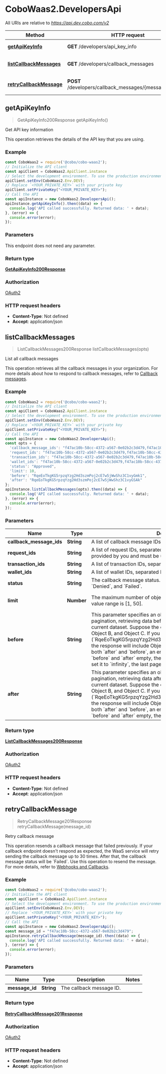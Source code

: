 # CoboWaas2.DevelopersApi

All URIs are relative to *https://api.dev.cobo.com/v2*

Method | HTTP request | Description
------------- | ------------- | -------------
[**getApiKeyInfo**](DevelopersApi.md#getApiKeyInfo) | **GET** /developers/api_key_info | Get API key information
[**listCallbackMessages**](DevelopersApi.md#listCallbackMessages) | **GET** /developers/callback_messages | List all callback messages
[**retryCallbackMessage**](DevelopersApi.md#retryCallbackMessage) | **POST** /developers/callback_messages/{message_id}/retry | Retry callback message



## getApiKeyInfo

> GetApiKeyInfo200Response getApiKeyInfo()

Get API key information

This operation retrieves the details of the API key that you are using.

### Example

```javascript
const CoboWaas2 = require('@cobo/cobo-waas2');
// Initialize the API client
const apiClient = CoboWaas2.ApiClient.instance
// Select the development environment. To use the production environment, replace `Env.DEV` with `Env.PROD`
apiClient.setEnv(CoboWaas2.Env.DEV);
// Replace `<YOUR_PRIVATE_KEY>` with your private key
apiClient.setPrivateKey("<YOUR_PRIVATE_KEY>");
// Call the API
const apiInstance = new CoboWaas2.DevelopersApi();
apiInstance.getApiKeyInfo().then((data) => {
  console.log('API called successfully. Returned data: ' + data);
}, (error) => {
  console.error(error);
});

```

### Parameters

This endpoint does not need any parameter.

### Return type

[**GetApiKeyInfo200Response**](GetApiKeyInfo200Response.md)

### Authorization

[OAuth2](../README.md#OAuth2)

### HTTP request headers

- **Content-Type**: Not defined
- **Accept**: application/json


## listCallbackMessages

> ListCallbackMessages200Response listCallbackMessages(opts)

List all callback messages

This operation retrieves all the callback messages in your organization.  For more details about how to respond to callback messages, refer to [Callback messages](https://www.cobo.com/developers/v2/guides/webhooks-callbacks/set-up-endpoint#callback-messages). 

### Example

```javascript
const CoboWaas2 = require('@cobo/cobo-waas2');
// Initialize the API client
const apiClient = CoboWaas2.ApiClient.instance
// Select the development environment. To use the production environment, replace `Env.DEV` with `Env.PROD`
apiClient.setEnv(CoboWaas2.Env.DEV);
// Replace `<YOUR_PRIVATE_KEY>` with your private key
apiClient.setPrivateKey("<YOUR_PRIVATE_KEY>");
// Call the API
const apiInstance = new CoboWaas2.DevelopersApi();
const opts = {
  'callback_message_ids': "f47ac10b-58cc-4372-a567-0e02b2c3d479,f47ac10b-58cc-4372-a567-0e02b2c3d479",
  'request_ids': "f47ac10b-58cc-4372-a567-0e02b2c3d479,f47ac10b-58cc-4372-a567-0e02b2c3d479",
  'transaction_ids': "f47ac10b-58cc-4372-a567-0e02b2c3d479,f47ac10b-58cc-4372-a567-0e02b2c3d479",
  'wallet_ids': "f47ac10b-58cc-4372-a567-0e02b2c3d479,f47ac10b-58cc-4372-a567-0e02b2c3d479",
  'status': "Approved",
  'limit': 10,
  'before': "RqeEoTkgKG5rpzqYzg2Hd3szmPoj2cE7w5jWwShz3C1vyGmk1",
  'after': "RqeEoTkgKG5rpzqYzg2Hd3szmPoj2cE7w5jWwShz3C1vyGSAk"
};
apiInstance.listCallbackMessages(opts).then((data) => {
  console.log('API called successfully. Returned data: ' + data);
}, (error) => {
  console.error(error);
});

```

### Parameters


Name | Type | Description  | Notes
------------- | ------------- | ------------- | -------------
 **callback_message_ids** | **String**| A list of callback message IDs, separated by commas. | [optional] 
 **request_ids** | **String**| A list of request IDs, separated by commas. The request ID is provided by you and must be unique within your organization. | [optional] 
 **transaction_ids** | **String**| A list of transaction IDs, separated by commas. | [optional] 
 **wallet_ids** | **String**| A list of wallet IDs, separated by commas. | [optional] 
 **status** | **String**| The callback message status. Possible values include &#x60;Approved&#x60;, &#x60;Denied&#x60;, and &#x60;Failed&#x60;. | [optional] 
 **limit** | **Number**| The maximum number of objects to return. For most operations, the value range is [1, 50]. | [optional] [default to 10]
 **before** | **String**| This parameter specifies an object ID as a starting point for pagination, retrieving data before the specified object relative to the current dataset.    Suppose the current data is ordered as Object A, Object B, and Object C.  If you set &#x60;before&#x60; to the ID of Object C (&#x60;RqeEoTkgKG5rpzqYzg2Hd3szmPoj2cE7w5jWwShz3C1vyGSAk&#x60;), the response will include Object B and Object A.    **Notes**:   - If you set both &#x60;after&#x60; and &#x60;before&#x60;, an error will occur. - If you leave both &#x60;before&#x60; and &#x60;after&#x60; empty, the first page of data is returned. - If you set it to &#x60;infinity&#x60;, the last page of data is returned.  | [optional] 
 **after** | **String**| This parameter specifies an object ID as a starting point for pagination, retrieving data after the specified object relative to the current dataset.    Suppose the current data is ordered as Object A, Object B, and Object C. If you set &#x60;after&#x60; to the ID of Object A (&#x60;RqeEoTkgKG5rpzqYzg2Hd3szmPoj2cE7w5jWwShz3C1vyGSAk&#x60;), the response will include Object B and Object C.    **Notes**:   - If you set both &#x60;after&#x60; and &#x60;before&#x60;, an error will occur. - If you leave both &#x60;before&#x60; and &#x60;after&#x60; empty, the first page of data is returned.  | [optional] 

### Return type

[**ListCallbackMessages200Response**](ListCallbackMessages200Response.md)

### Authorization

[OAuth2](../README.md#OAuth2)

### HTTP request headers

- **Content-Type**: Not defined
- **Accept**: application/json


## retryCallbackMessage

> RetryCallbackMessage201Response retryCallbackMessage(message_id)

Retry callback message

This operation resends a callback message that failed previously.  If your callback endpoint doesn&#39;t respond as expected, the WaaS service will retry sending the callback message up to 30 times. After that, the callback message status will be &#x60;Failed&#x60;. Use this operation to resend the message. For more details, refer to [Webhooks and Callbacks](https://www.cobo.com/developers/v2/guides/webhooks-callbacks/set-up-endpoint#callback-messages). 

### Example

```javascript
const CoboWaas2 = require('@cobo/cobo-waas2');
// Initialize the API client
const apiClient = CoboWaas2.ApiClient.instance
// Select the development environment. To use the production environment, replace `Env.DEV` with `Env.PROD`
apiClient.setEnv(CoboWaas2.Env.DEV);
// Replace `<YOUR_PRIVATE_KEY>` with your private key
apiClient.setPrivateKey("<YOUR_PRIVATE_KEY>");
// Call the API
const apiInstance = new CoboWaas2.DevelopersApi();
const message_id = "f47ac10b-58cc-4372-a567-0e02b2c3d479";
apiInstance.retryCallbackMessage(message_id).then((data) => {
  console.log('API called successfully. Returned data: ' + data);
}, (error) => {
  console.error(error);
});

```

### Parameters


Name | Type | Description  | Notes
------------- | ------------- | ------------- | -------------
 **message_id** | **String**| The callback message ID. | 

### Return type

[**RetryCallbackMessage201Response**](RetryCallbackMessage201Response.md)

### Authorization

[OAuth2](../README.md#OAuth2)

### HTTP request headers

- **Content-Type**: Not defined
- **Accept**: application/json

